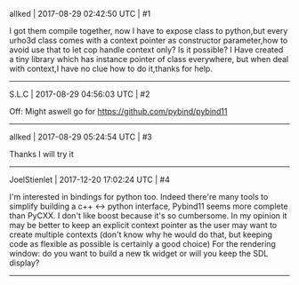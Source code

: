 allked | 2017-08-29 02:42:50 UTC | #1

I got them compile together, now I have to expose class to python,but every urho3d class comes with a context pointer as constructor parameter,how to avoid use that to let cop handle context only? Is it possible? I Have created a tiny library which has instance pointer of class everywhere, but when deal with context,I have no clue how to do it,thanks for help.

-------------------------

S.L.C | 2017-08-29 04:56:03 UTC | #2

Off: Might aswell go for https://github.com/pybind/pybind11

-------------------------

allked | 2017-08-29 05:24:54 UTC | #3

Thanks I will try it

-------------------------

JoelStienlet | 2017-12-20 17:02:24 UTC | #4

I'm interested in bindings for python too.
Indeed there're many tools to simplify building a c++ <-> python interface, Pybind11 seems more complete than PyCXX. I don't like boost because it's so cumbersome.
In my opinion it may be better to keep an explicit context pointer as the user may want to create multiple contexts (don't know why he would do that, but keeping code as flexible as possible is certainly a good choice)
For the rendering window: do you want to build a new tk widget or will you keep the SDL display?

-------------------------

